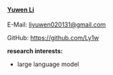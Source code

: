 #### [Yuwen Li](https://github.com/Ly1w)

E-Mail: liyuwen020131@gmail.com

GitHub: https://github.com/Ly1w

**research interests:**
- large language model